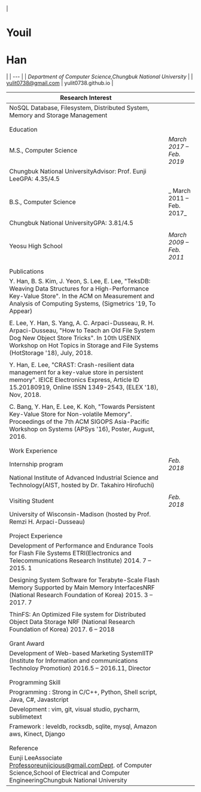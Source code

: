 |
# Youil

# Han
 |
| --- |
| _Department of Computer Science,Chungbuk National University_ |
| yulit0738@gmail.com | yulit0738.github.io |

| Research Interest |   |
| --- | --- |
| NoSQL Database, Filesystem, Distributed System, Memory and Storage Management |
|   |   |
|   |   |
| Education |
| M.S., Computer Science | _March 2017 – Feb. 2019_ |
| Chungbuk National UniversityAdvisor: Prof. Eunji LeeGPA: 4.35/4.5 |   |
|   |   |
| B.S., Computer Science | _ March 2011 – Feb. 2017_ |
| Chungbuk National UniversityGPA: 3.81/4.5 |   |
|   |   |
| Yeosu High School | _March 2009 – Feb. 2011_ |
|   |   |
|   |   |
| Publications |
| Y. Han, B. S. Kim, J. Yeon, S. Lee, E. Lee, &quot;TeksDB: Weaving Data Structures for a High-Performance Key-Value Store&quot;. In the ACM on Measurement and Analysis of Computing Systems, (Sigmetrics &#39;19, To Appear) |
|   |
| E. Lee, Y. Han, S. Yang, A. C. Arpaci-Dusseau, R. H.  Arpaci-Dusseau, &quot;How to Teach an Old File System Dog New Object Store Tricks&quot;. In 10th USENIX Workshop on Hot Topics in Storage and File Systems (HotStorage &#39;18), July, 2018. |
|   |
| Y. Han, E. Lee, &quot;CRAST: Crash-resilient data management for a key-value store in persistent memory&quot;. IEICE Electronics Express, Article ID 15.20180919, Online ISSN 1349-2543, (ELEX &#39;18), Nov, 2018. |
|   |
| C. Bang, Y. Han, E. Lee, K. Koh, &quot;Towards Persistent Key-Value Store for Non-volatile Memory&quot;. Proceedings of the 7th ACM SIGOPS Asia-Pacific Workshop on Systems (APSys &#39;16), Poster, August, 2016. |
|   |   |
|   |   |
| Work Experience |
| Internship program | _Feb. 2018_ |
| National Institute of Advanced Industrial Science and Technology(AIST, hosted by Dr. Takahiro Hirofuchi) |
|   |   |
| Visiting Student | _Feb. 2018_ |
| University of Wisconsin-Madison (hosted by Prof. Remzi H. Arpaci-Dusseau) |
|   |   |
|   |   |
| Project Experience |
| Development of Performance and Endurance Tools for Flash File Systems ETRI(Electronics and Telecommunications Research Institute) 2014. 7 – 2015. 1 |
|   |
| Designing System Software for Terabyte-Scale Flash Memory Supported by Main Memory InterfacesNRF (National Research Foundation of Korea) 2015. 3 – 2017. 7 |
|   |   |
| ThinFS: An Optimized File system for Distributed Object Data Storage NRF (National Research Foundation of Korea) 2017. 6 – 2018 |
|   |   |
|   |   |
| Grant Award |
| Development of Web-based Marketing SystemIITP (Institute for Information and communications Technoloy Promotion) 2016.5 – 2016.11, Director |
|   |
|   |
| Programming Skill |
| Programming : Strong in C/C++, Python, Shell script, Java, C#, Javastcript |
| Development : vim, git, visual studio, pycharm, sublimetext |   |
| Framework : leveldb, rocksdb, sqlite, mysql, Amazon aws, Kinect, Django |
|   |   |
|   |   |
| Reference |
| Eunji LeeAssociate Professoreunjicious@gmail.comDept. of Computer Science,School of Electrical and Computer EngineeringChungbuk National University |   |
